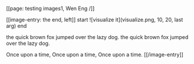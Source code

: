 [[page: testing images1, Wen Eng /]]

[[image-entry: the end, left]]
start ![visualize it](visualize.png, 10, 20, last arg) end

the quick brown fox jumped over the lazy dog. the quick brown fox jumped over the lazy dog.

Once upon a time, Once upon a time, Once upon a time.
[[/image-entry]]
